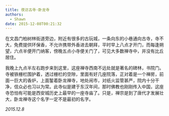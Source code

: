 ```yaml
---
title: 夜访古寺·卧龙寺
authors:
  - Shawn
date: 2015-12-08T00:21:32
---
```


在文昌门柏树林街道旁边，附近有很多的古玩城，一条向东的小巷通向古寺，寺不大，免费提供环保香，不允许携带外香进去朝拜，平时早上八点才开门，而每逢朔望，六点半便开门纳客，傍晚五点小寺便关门了，可见大多数禅寺中，并没有比丘居住。
<!-- more -->
我晚上九点半左右跑步来到这里，这座禅寺西南不远处就是著名的碑林，书院门。寺被铁栅栏围护着，透过栅栏的空隙，里面有好几座院落，正对着是一个禅房，前面一巨大的香炉，上面錾着卧龙禅寺，地处闹市，对纸火监管甚严，院内十分干净，信众必也习以为常。此寺似是建于东汉年间，那时佛教也刚刚传入中国，这座寺恐怕有可能是西安城历史上最早的一座寺庙了。只是，禅宗是到了唐代才发展壮大，卧龙禅寺这个名字一定不是最初的名字。

*2015.12.8*